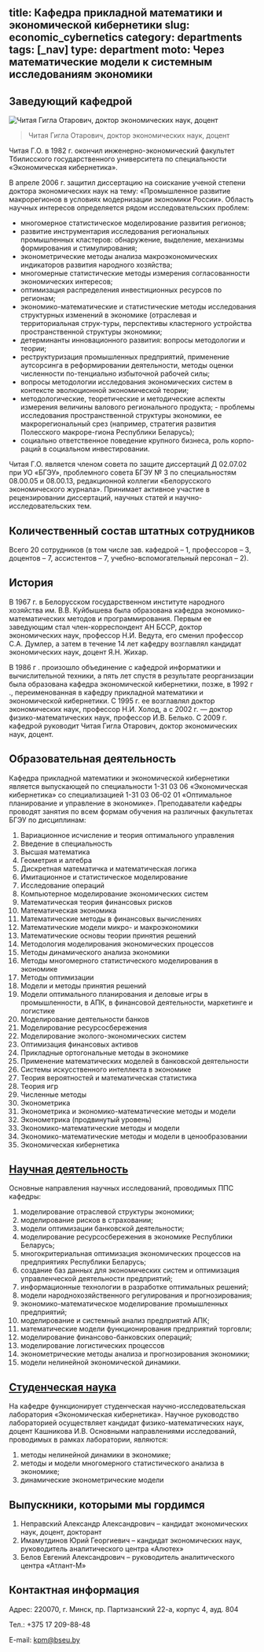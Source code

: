 title: Кафедра прикладной математики и экономической кибернетики
slug: economic_cybernetics
category: departments
tags: [_nav]
type: department
moto: Через математические модели к системным исследованиям экономики
---

Заведующий кафедрой
-------------------

![Читая Гигла Отарович,
  доктор экономических наук, доцент ](/img/content/depts/economic_cybernetics.jpg)
>Читая Гигла Отарович,
 доктор экономических наук, доцент

Читая Г.О. в 1982 г. окончил инженерно-экономический факультет Тбилисского государственного университета по специальности «Экономическая кибернетика».

В апреле 2006 г. защитил диссертацию на соискание ученой степени доктора экономических наук на тему: «Промышленное развитие макрорегионов в условиях модернизации экономики России». Область научных интересов определяется рядом исследовательских проблем:

- многомерное статистическое моделирование развития регионов;
- развитие инструментария исследования региональных промышленных кластеров: обнаружение, выделение, механизмы формирования и стимулирования;
- эконометрические методы анализа макроэкономических индикаторов развития народного хозяйства;
- многомерные статистические методы измерения согласованности экономических интересов;
- оптимизация распределения инвестиционных ресурсов по регионам;
- экономико-математические и статистические методы исследования структурных изменений в экономике (отраслевая и территориальная струк-туры, перспективы кластерного устройства пространственной структуры экономики;
- детерминанты инновационного развития: вопросы методологии и теории;
- реструктуризация промышленных предприятий, применение аутсорсинга в реформировании деятельности, методы оценки численности по-тенциально избыточной рабочей силы;
- вопросы методологии исследования экономических систем в контексте эволюционной экономической теории;
- методологические, теоретические и методические аспекты измерения величины валового регионального продукта; - проблемы исследования пространственной структуры экономики, ее макрорегиональный срез (например, стратегия развития Полесского макроре-гиона Республики Беларусь);
- социально ответственное поведение крупного бизнеса, роль корпо-раций в социальном инвестировании.

Читая Г.О. является членом совета по защите диссертаций Д 02.07.02 при УО «БГЭУ», проблемного совета БГЭУ № 3 по специальностям 08.00.05 и 08.00.13, редакционной коллегии «Белорусского экономического журнала». Принимает активное участие в рецензировании диссертаций, научных статей и научно-исследовательских тем.

Количественный состав штатных сотрудников
-----------------------------------------

Всего 20 сотрудников (в том числе зав. кафедрой – 1, профессоров – 3, доцентов – 7, ассистентов – 7, учебно-вспомогательный персонал – 2).

История
-------

В 1967 г. в Белорусском государственном институте народного хозяйства им. В.В. Куйбышева была образована кафедра экономико-математических методов и программирования. Первым ее заведующим стал член-корреспондент АН БССР, доктор экономических наук, профессор Н.И. Ведута, его сменил профессор С.А. Думлер, а затем в течение 14 лет кафедру возглавлял кандидат экономических наук, доцент Я.Н. Жихар.

В 1986 г . произошло объединение с кафедрой информатики и вычислительной техники, а пять лет спустя в результате реорганизации была образована кафедра экономической кибернетики, позже, в 1992 г ., переименованная в кафедру прикладной математики и экономической кибернетики. С 1995 г. ее возглавлял доктор экономических наук, профессор Н.И. Холод, а с 2002 г. — доктор физико-математических наук, профессор И.В. Белько. С 2009 г. кафедрой руководит Читая Гигла Отарович, доктор экономических наук, доцент.

Образовательная деятельность
----------------------------

Кафедра прикладной математики и экономической кибернетики является выпускающей по специальности 1-31 03 06 «Экономическая кибернетика» со специализацией 1-31 03 06-02 01 «Оптимальное планирование и управление в экономике». Преподаватели кафедры проводят занятия по всем формам обучения на различных факультетах БГЭУ по дисциплинам:

1. Вариационное исчисление и теория оптимального управления
2. Введение в специальность
3. Высшая математика
4. Геометрия и алгебра
5. Дискретная математичка и математическая логика
6. Имитационное и статистическое моделирование
7. Исследование операций
8. Компьютерное моделирование экономических систем
9. Математическая теория финансовых рисков
10. Математическая экономика
11. Математические методы в финансовых вычислениях
12. Математические модели микро- и макроэкономики
13. Математические основы теории принятия решений
14. Методология моделирования экономических процессов
15. Методы динамического анализа экономики
16. Методы многомерного статистического моделирования в экономике
17. Методы оптимизации
18. Модели и методы принятия решений
19. Модели оптимального планирования и деловые игры в промышленности, в АПК, в финансовой деятельности, маркетинге и логистике
20. Моделирование деятельности банков
21. Моделирование ресурсосбережения
22. Моделирование эколого-экономических систем
23. Оптимизация финансовых активов
24. Прикладные ортогональные методы в экономике
25. Применение математических моделей в банковской деятельности
26. Системы искусственного интеллекта в экономике
27. Теория вероятностей и математическая статистика
28. Теория игр
29. Численные методы
30. Эконометрика
31. Эконометрика и экономико-математические методы и модели
32. Эконометрика (продвинутый уровень)
33. Экономико-математические методы и модели
34. Экономико-математические методы и модели в ценообразовании
35. Экономическая кибернетика

[Научная деятельность](/fm/files/economic_cybernetics_nir.doc)
--------------------

Основные направления научных исследований, проводимых ППС кафедры:

1. моделирование отраслевой структуры экономики;
2. моделирование рисков в страховании;
3. модели оптимизации банковской деятельности;
4. моделирование ресурсосбережения в экономике Республики Беларусь;
5. многокритериальная оптимизация экономических процессов на предприятиях Республики Беларусь;
6. создание баз данных для экономических систем и оптимизация  управленческой деятельности предприятий;
7. информационные технологии в разработке оптимальных решений;
8. модели народнохозяйственного регулирования и прогнозирования;
9. экономико-математическое моделирование промышленных предприятий;
10. моделирование и системный анализ предприятий АПК;
11. математические модели функционирования предприятий торговли;
12. моделирование финансово-банковских операций;
13. моделирование логистических процессов
14. эконометрические методы анализа и прогнозирования экономики;
15. модели нелинейной экономической динамики.

[Студенческая наука](/files/snil/dkk_snil.doc)
------------------

На кафедре функционирует студенческая научно-исследовательская лаборатория «Экономическая кибернетика». Научное руководство лабораторией осуществляет кандидат физико-математических наук, доцент Кашникова И.В. Основными направлениями исследований, проводимых в рамках лаборатории, являются:

1. методы нелинейной динамики в экономике;
2. методы и модели многомерного статистического анализа в экономике;
3. динамические эконометрические модели

Выпускники, которыми мы гордимся
--------------------------------

1. Неправский Александр Александрович – кандидат экономических наук, доцент, докторант
2. Имамутдинов Юрий Георгиевич – кандидат экономических наук, руководитель аналитического центра «Алютех»
3. Белов Евгений Александрович – руководитель аналитического центра «Атлант-М»

Контактная информация
---------------------

Адрес: 220070, г. Минск, пр. Партизанский 22-а, корпус 4, ауд. 804

Тел.: +375 17 209-88-48

E-mail: <kpm@bseu.by>
